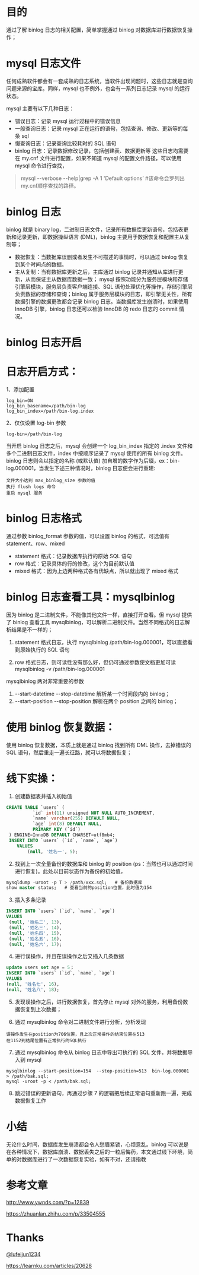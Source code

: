 # 目的
通过了解 binlog 日志的相关配置，简单掌握通过 binlog 对数据库进行数据恢复操作；

# mysql 日志文件
任何成熟软件都会有一套成熟的日志系统，当软件出现问题时，这些日志就是查询问题来源的宝库。同样，mysql 也不例外，也会有一系列日志记录 mysql 的运行状态。

mysql 主要有以下几种日志：

- 错误日志：记录 mysql 运行过程中的错误信息
- 一般查询日志：记录 mysql 正在运行的语句，包括查询、修改、更新等的每条 sql
- 慢查询日志：记录查询比较耗时的 SQL 语句
- binlog 日志：记录数据修改记录，包括创建表、数据更新等
这些日志均需要在 my.cnf 文件进行配置，如果不知道 mysql 的配置文件路径，可以使用 mysql 命令进行查找，

> mysql --verbose --help|grep -A 1 'Default options’ #该命令会罗列出my.cnf顺序查找的路径。

# binlog 日志
binlog 就是 binary log，二进制日志文件，记录所有数据库更新语句，包括表更新和记录更新，即数据操纵语言 (DML)，binlog 主要用于数据恢复和配置主从复制等；

- 数据恢复：当数据库误删或者发生不可描述的事情时，可以通过 binlog 恢复到某个时间点的数据。
- 主从复制：当有数据库更新之后，主库通过 binlog 记录并通知从库进行更新，从而保证主从数据库数据一致；
mysql 按照功能分为服务层模块和存储引擎层模块，服务层负责客户端连接、SQL 语句处理优化等操作，存储引擎层负责数据的存储和查询；binlog 属于服务层模块的日志，即引擎无关性，所有数据引擎的数据更改都会记录 binlog 日志。当数据库发生崩溃时，如果使用 InnoDB 引擎，binlog 日志还可以检验 InnoDB 的 redo 日志的 commit 情况。

# binlog 日志开启
# 日志开启方式：
1、添加配置
```
log_bin=ON
log_bin_basename=/path/bin-log
log_bin_index=/path/bin-log.index
```
2、仅仅设置 log-bin 参数
```
log-bin=/path/bin-log
```
当开启 binlog 日志之后，mysql 会创建一个 log_bin_index 指定的 .index 文件和多个二进制日志文件，index 中按顺序记录了 mysql 使用的所有 binlog 文件。binlog 日志则会以指定的名称 (或默认值) 加自增的数字作为后缀，ex：bin-log.000001，当发生下述三种情况时，binlog 日志便会进行重建:

```
文件大小达到 max_binlog_size 参数的值
执行 flush logs 命令
重启 mysql 服务
```

# binlog 日志格式
通过参数 binlog_format 参数的值，可以设置 binlog 的格式，可选值有 statement、row、mixed

- statement 格式：记录数据库执行的原始 SQL 语句
- row 格式：记录具体的行的修改，这个为目前默认值
- mixed 格式：因为上边两种格式各有优缺点，所以就出现了 mixed 格式
# binlog 日志查看工具：mysqlbinlog
因为 binlog 是二进制文件，不能像其他文件一样，直接打开查看。但 mysql 提供了 binlog 查看工具 mysqlbinlog，可以解析二进制文件。当然不同格式的日志解析结果是不一样的；

1. statement 格式日志，执行 mysqlbinlog /path/bin-log.000001，可以直接看到原始执行的 SQL 语句

2. row 格式日志，则可读性没有那么好，但仍可通过参数使文档更加可读 mysqlbinlog -v /path/bin-log.000001

mysqlbinlog 两对非常重要的参数

1. --start-datetime --stop-datetime 解析某一个时间段内的 binlog；
2. --start-position --stop-position 解析在两个 position 之间的 binlog；

# 使用 binlog 恢复数据：

使用 binlog 恢复数据，本质上就是通过 binlog 找到所有 DML 操作，去掉错误的 SQL 语句，然后重走一遍长征路，就可以将数据恢复；

# 线下实操：
1. 创建数据表并插入初始值

```sql
CREATE TABLE `users` (
          `id` int(11) unsigned NOT NULL AUTO_INCREMENT,
          `name` varchar(255) DEFAULT NULL,
          `age` int(8) DEFAULT NULL,
          PRIMARY KEY (`id`)
 ) ENGINE=InnoDB DEFAULT CHARSET=utf8mb4;
 INSERT INTO `users` (`id`, `name`, `age`)
    VALUES
        (null, '姓名一', 5);
```
2. 找到上一次全量备份的数据库和 binlog 的 position (ps：当然也可以通过时间进行恢复)。此处以目前状态作为备份的初始值，
```sql
mysqldump -uroot -p T > /path/xxx.sql;   # 备份数据库
show master status;   # 查看当前的position位置，此时值为154
```
3. 插入多条记录
```sql
INSERT INTO `users` (`id`, `name`, `age`)
VALUES
 (null, '姓名二', 13),
 (null, '姓名三', 14),
 (null, '姓名四', 15),
 (null, '姓名五', 16),
 (null, '姓名六', 17);
```

4. 进行误操作，并且在误操作之后又插入几条数据
```sql
update users set age = 5；
INSERT INTO `users` (`id`, `name`, `age`)
VALUES
(null, '姓名七', 16),
(null, '姓名八', 18);
```

5. 发现误操作之后，进行数据恢复，首先停止 mysql 对外的服务，利用备份数据恢复到上次数据；

6. 通过 mysqlbinlog 命令对二进制文件进行分析，分析发现
```
误操作发生在position为706位置，且上次正常操作的结束位置在513
在1152到结尾位置有正常执行的SQL执行
```
7. 通过 mysqlbinlog 命令从 binlog 日志中导出可执行的 SQL 文件，并将数据导入到 mysql
```
mysqlbinlog --start-position=154  --stop-position=513  bin-log.000001 > /path/bak.sql;
mysql -uroot -p < /path/bak.sql;
```
8. 跳过错误的更新语句，再通过步骤 7 的逻辑把后续正常语句重新跑一遍，完成数据恢复工作

# 小结
无论什么时间，数据库发生崩溃都会令人愁眉紧锁，心烦意乱。binlog 可以说是在各种情况下，数据库崩溃、数据丢失之后的一粒后悔药，本文通过线下环境，简单的对数据库进行了一次数据恢复实验，如有不对，还请指教

# 参考文章

http://www.ywnds.com/?p=12839

https://zhuanlan.zhihu.com/p/33504555

# Thanks

[@lufeijun1234](https://learnku.com/blog/no)

https://learnku.com/articles/20628




